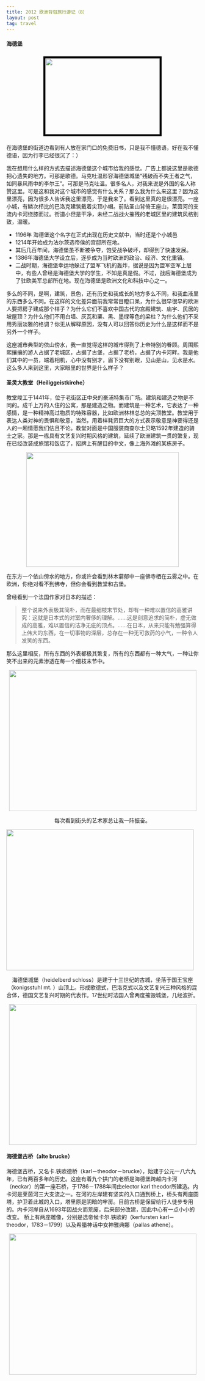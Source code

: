 ```yaml
---
title: 2012 欧洲背包旅行游记（8）
layout: post
tag: travel
---
```


#### 海德堡

<p style="text-align: center;"><a href="http://linhui.org/images/posts/DSC_0047.jpg"><img class="size-medium wp-image-243 alignleft" style="border-width: 5px; border-color: black; border-style: solid; margin: 5px;" title="DSC_0047" src="http://linhui.org/images/posts/DSC_0047-300x199.jpg" alt="" width="300" height="199" /></a></p>

在海德堡的街道边看到有人放在家门口的免费旧书，只是我不懂德语，好在我不懂德语，因为行李已经很沉了：）

我在想用什么样的方式去描述海德堡这个城市给我的感觉。广告上都说这里是歌德把心遗失的地方。可那是歌德。马克吐温形容海德堡城堡“残破而不失王者之气，如同暴风雨中的李尔王”。可那是马克吐温。很多名人，对我来说是外国的名人称赞这里。可是这和我对这个城市的感觉有什么关系？那么我为什么来这里？因为这里漂亮，因为很多人告诉我这里漂亮，于是我来了。看到这里真的是很漂亮。一座小城，有鳞次栉比的巴洛克建筑戴着尖顶小帽。前贴圣山背倚王座山，莱茵河的支流内卡河绕膝而过。街道小但是干净，未经二战战火摧残的老城区里的建筑风格别致，温暖。

<ul>
  <li>1196年 海德堡这个名字在正式出现在历史文献中，当时还是个小城邑</li>
	<li>1214年开始成为法尔茨选帝侯的宫邸所在地。</li>
	<li>其后几百年间，海德堡虽不断被争夺，饱受战争破坏，却得到了快速发展。</li>
	<li>1386年海德堡大学设立后，逐步成为当时欧洲的政治、经济、文化重镇。</li>
	<li>二战时期，海德堡幸运地躲过了盟军飞机的轰炸，据说是因为盟军空军上层中，有些人曾经是海德堡大学的学生，不知是真是假。不过，战后海德堡成为了驻欧美军总部所在地。现在海德堡是欧洲文化和科技中心之一。</li>
</ul>

多么的不同，是啊，建筑，景色，还有历史和我成长的地方多么不同，和我血液里的东西多么不同。在这样的文化差异面前我常常目瞪口呆，为什么很早很早的欧洲人要把房子建成那个样子？为什么它们不喜欢中国古代的宫殿建筑、庙宇、民居的坡屋顶？为什么他们不用白墙、灰瓦和栗、黑、墨绿等色的梁柱？为什么他们不采用秀丽淡雅的格调？你无从解释原因，没有人可以回答你历史为什么是这样而不是另外一个样子。

这座城市典型的依山傍水，我一直觉得这样的城市得到了上帝特别的眷顾。周围熙熙攘攘的游人占据了老城区，占据了古堡，占据了老桥，占据了内卡河畔。我是他们其中的一员，端着相机，心中没有别才，眉下没有别眼，见山是山，见水是水。这么多人来到这里，大家眼里的世界是什么样子？

#### 圣灵大教堂（Heiliggeistkirche）

教堂竣工于1441年，位于老街区正中央的豪浦特集市广场。建筑和建造之物是不同的。成千上万的人住的公寓，那是建造之物。而建筑是一种艺术，它表达了一种感情，是一种精神高过物质的特殊容器，比如欧洲林林总总的尖顶教堂。教堂用于表达人类对神的畏惧和敬意，当然，用着样耗资巨大的方式表示敬意是神要得还是人的一厢情愿我们估且不论。教堂对面是中国服装商查尔士贝略1592年建造的骑士之家。那是一栋具有文艺复兴时期风格的建筑，延续了欧洲建筑一贯的繁复，现在已经改装成旅馆和饭店了，招牌上有醒目的中文，像上海外滩的某栋房子。

<p style="text-align: center;">
<a href="http://linhui.org/images/posts/coheidberg21.jpg"><img class=" wp-image-254 aligncenter" title="coheidberg2" src="http://linhui.org/images/posts/coheidberg21-300x225.jpg" alt="" width="400" height="300" /></a></p>

在东方一个依山傍水的地方，你或许会看到林木蓊郁中一座佛寺栖在云雾之中。在欧洲，你绝对看不到佛寺，但你会看到教堂和古堡。

曾经看到一个法国作家对日本的描述：

<blockquote>整个说来外表极其简朴，而在最细枝末节处，却有一种难以置信的高雅讲究：这就是日本式的对室内奢侈的理解。......这是刻意追求的简朴，虚无做成的高雅，难以置信的洁净无疵的顶点。......在日本，从来只能有勉强算得上伟大的东西，在一切事物的深层，总存在一种无可救药的小气，一种令人发笑的东西。</blockquote>

那么这里相反，所有东西的外表都极其繁复，所有的东西都有一种大气，一种让你笑不出来的元素渗透在每一个细枝末节中。

<p style="text-align: center;"><a href="http://linhui.org/images/posts/coheidberg3.jpg"><img class="wp-image-258 aligncenter" title="coheidberg3" src="http://linhui.org/images/posts/coheidberg3-1024x768.jpg" alt="" width="491" height="369" /></a></p>

<p style="text-align: center;">每次看到街头的艺术家总让我一阵振奋。

<a href="http://linhui.org/images/posts/DSC_0068.jpg"><img class="wp-image-260 aligncenter" title="DSC_0068" src="http://linhui.org/images/posts/DSC_0068-1024x725.jpg" alt="" width="491" height="369" /></a></p>
<p style="text-align: center;">海德堡城堡（heidelberd schloss）是建于十三世纪的古城，坐落于国王宝座（konigsstuhl mt. ）山顶上。形成歌德式，巴洛克式以及文艺复兴三种风格的混合体，德国文艺复兴时期的代表作。17世纪时法国人曾两度摧毁城堡，几经波折。</p>

<p style="text-align: center;"><a href="http://linhui.org/images/posts/coheidberg5.jpg"><img class="size-large wp-image-262 aligncenter" title="coheidberg5" src="http://linhui.org/images/posts/coheidberg5-1024x768.jpg" alt="" width="491" height="369" /></a></p>

#### 海德堡古桥（alte brucke）

海德堡古桥，又名卡.铁欧德桥（karl－theodor－brucke），始建于公元一八六九年，已有两百多年的历史。这座有着九个拱门的老桥是海德堡跨越内卡河（neckar）的第一座石桥，于1786－1788年间由elector karl theodor所建造。内卡河是莱茵河三大支流之一。在河的左岸建有坚实的入口通到桥上，桥头有两座圆塔，护卫着此城的入口，塔里原是阴暗的牢房。目前古桥是保留给行人徒步专用的。内卡河岸自从1693年因战火而荒废，后来部分改建，因此中心有一点小小的改变。
桥上有两座雕像，分别是选帝候卡尔.铁欧的（kerfursten karl－theodor，1783－1799）以及希腊神话中女神雅典娜（pallas athene）。

<p style="text-align: center;"><a href="http://linhui.org/images/posts/coheidberg4.jpg"><img class="size-large wp-image-263 aligncenter" title="coheidberg4" src="http://linhui.org/images/posts/coheidberg4-1024x768.jpg" alt="" width="491" height="369" /></a></p>
